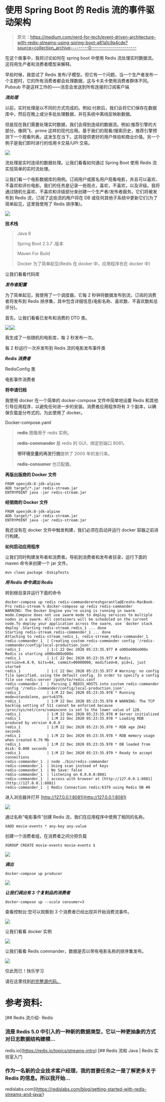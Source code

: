# 使用 Spring Boot 的 Redis 流的事件驱动架构

> 原文：<https://medium.com/nerd-for-tech/event-driven-architecture-with-redis-streams-using-spring-boot-a81a1c9a4cde?source=collection_archive---------0----------------------->

在这个故事中，我将讨论如何在 spring boot 中使用 Redis 流处理实时数据流。这将用生产者和消费者模型来解释。

早些时候，我尝试了 Redis 发布/子模型。但它有一个问题，当一个生产者发布一个主题时，它的所有消费者都会处理数据，这与卡夫卡使用消费者群体不同。Pubsub 不是这样工作的——消息会发送到所有连接的订阅客户端

***流处理***

以前，实时处理是以不同的方式完成的。例如:付款后，我们会将它们保存在数据库中，然后在晚上或分多批处理数据，并在系统中离线反映新数据。

但是现在我们需要处理实时数据，我们会得到连续的数据流。例如:推荐引擎的大部分。像网飞、prime 这样的现代应用。基于我们的观看/搜索历史，推荐引擎预测下一个观看列表。这发生在当下。这将提供更好的用户体验和商业价值。另一个例子是我们即时进行的信用卡交易/UPI 交易。

![](img/69c0048fd193ec1e1c0bceda6383b4fa.png)

流处理是实时连续的数据处理。让我们看看如何通过 Spring Boot 使用 Redis 流实现简单的实时流处理。

让我们看一个电影数据库的用例。订阅用户或匿名用户观看电影，并且可以喜欢、不喜欢和评价电影。我们的任务是记录一些观点，喜欢，不喜欢，以及评级。我将通过随机化喜欢、不喜欢和评级部分来创建一个生产者/发布者服务。它们将被发布到 Redis 流，订阅了这些流的用户将在 DB 或任何其他子系统中更新它们(为了简单起见，这里我使用了 Redis 排序集)。

![](img/107f2a0dc08e81ee8d4a72fd06e5305a.png)

**技术栈**

> Java 8
> 
> Spring Boot 2.3.7 .版本
> 
> Maven For Build
> 
> Docker 为了简单起见(Redis 在 docker 中，应用程序也在 docker 中)

让我们看看代码库

***发布者配置***

为了简单起见，我使用了一个调度器，它每 2 秒钟将数据发布到流，订阅的消费者将发布到 Redis 排序集，其中包含详细信息(电影名称、喜欢数、不喜欢数和总评分)。

首先，让我们看看已发布和消费的 DTO 类。

![](img/8b9c587120ae01ee9eeb15f30c7c5a84.png)![](img/c66da7d85e06740ff0aa223da1ca3290.png)

我生成了一些随机的电影库，每 2 秒发布一次。

每 2 秒运行一次并发布到 Redis 流的电影发布事件类

***Redis 消费者***

RedisConfig 类

电影事件消费者

**将申请归档**

我使用 docker 在一个简单的 docker-compose 文件中简单地设置 Redis 和其他引导应用程序，以避免任何进一步的安装。消费者应用程序将有 3 个副本，以确保负载是分布式的。为此使用了 docker。

Docker-compose.yaml

> **redis** 图像用于 redis 实例。
> 
> **redis-commander** 是 redis 的 GUI，绑定到端口 8081。
> 
> **带环境变量的再发行商**提供了 2000 年的发行率。
> 
> **redis-consumer** 也已配置。

**再版出版商的 Docker 文件**

```
FROM openjdk:8-jdk-alpine
ADD target/*.jar redis-stream.jar
ENTRYPOINT java -jar redis-stream.jar
```

**经销商的 Docker 文件**

```
FROM openjdk:8-jdk-alpine
ADD target/*.jar redis-stream.jar
ENTRYPOINT java -jar redis-stream.jar
```

我还没有在 docker 文件中触发构建，我们必须在启动并运行 docker 容器之前进行构建。

**如何启动应用程序**

让我们同时构建发布者和消费者。导航到消费者和发布者目录，运行下面的 maven 命令来创建一个 jar 文件。

```
mvn clean package -DskipTests
```

***用 Redis 命令调出 Redis***

转到根目录并运行下面的命令

```
docker-compose up redis redis-commanderereshgorantla@Ereshs-MacBook-Pro redis-stream % docker-compose up redis redis-commander
WARNING: The Docker Engine you're using is running in swarm mode.Compose does not use swarm mode to deploy services to multiple nodes in a swarm. All containers will be scheduled on the current node.To deploy your application across the swarm, use `docker stack deploy`.Starting redis-stream_redis_1 ... done
Starting redis-stream_redis-commander_1 ... done
Attaching to redis-stream_redis_1, redis-stream_redis-commander_1
redis-commander_1  | Creating custom redis-commander config '/redis-commander/config/local-production.json'.
redis_1            | 1:C 22 Dec 2020 05:23:35.977 # oO0OoO0OoO0Oo Redis is starting oO0OoO0OoO0Oo
redis_1            | 1:C 22 Dec 2020 05:23:35.977 # Redis version=6.0.9, bits=64, commit=00000000, modified=0, pid=1, just started
redis_1            | 1:C 22 Dec 2020 05:23:35.977 # Warning: no config file specified, using the default config. In order to specify a config file use redis-server /path/to/redis.conf
redis-commander_1  | Parsing 1 REDIS_HOSTS into custom redis-commander config '/redis-commander/config/local-production.json'.
redis_1            | 1:M 22 Dec 2020 05:23:35.978 * Running mode=standalone, port=6379.
redis_1            | 1:M 22 Dec 2020 05:23:35.978 # WARNING: The TCP backlog setting of 511 cannot be enforced because /proc/sys/net/core/somaxconn is set to the lower value of 128.
redis_1            | 1:M 22 Dec 2020 05:23:35.978 # Server initialized
redis_1            | 1:M 22 Dec 2020 05:23:35.978 * Loading RDB produced by version 6.0.9
redis_1            | 1:M 22 Dec 2020 05:23:35.978 * RDB age 2642 seconds
redis_1            | 1:M 22 Dec 2020 05:23:35.978 * RDB memory usage when created 0.79 Mb
redis_1            | 1:M 22 Dec 2020 05:23:35.978 * DB loaded from disk: 0.000 seconds
redis_1            | 1:M 22 Dec 2020 05:23:35.979 * Ready to accept connections
redis-commander_1  | node ./bin/redis-commander 
redis-commander_1  | Using scan instead of keys
redis-commander_1  | No Save: false
redis-commander_1  | listening on 0.0.0.0:8081
redis-commander_1  | access with browser at [http://127.0.0.1:8081](http://127.0.0.1:8081)
redis-commander_1  | Redis Connection redis:6379 using Redis DB #0
```

进入浏览器并打开 [http://127.0.0.1:8081](http://127.0.0.1:8081)

![](img/dd74b60ff87ebb30c9325ca72b8a9281.png)

通过名称“电影事件”创建 Redis 流，我们在应用程序中使用了相同的名称。

```
XADD movie-events * any-key any-value
```

创建一个消费者组，在消费者之间分担负载

```
XGROUP CREATE movie-events movie-events $
```

![](img/9c7d7bfa7f985fd0db862288bd174264.png)

***调出***

```
docker-compose up producer
```

![](img/debfbe177c6b62d90361df4c2be9753f.png)

***让我们调出有 3 个复制品的消费者***

```
docker-compose up --scale consumer=3
```

查看控制台:您可以观察到 3 个消费者已经出现并开始消费流事件。

![](img/b90c427fa0e66bfc81378271f5a5f5b0.png)

让我们看看 docker 实例

![](img/085a89d326446a93d45cd8b676f12305.png)

让我们看看 Redis commander，数据是否以带有电影名称的排序集发布。

![](img/20e2def720184f581bb6d7b7fd68c2ad.png)

仅此而已！快乐学习

请在这里找到[的完整源代码。](https://github.com/ereshzealous/redis-stream)

# 参考资料:

[](https://redis.io/topics/streams-intro) [## Redis 流介绍- Redis

### 流是 Redis 5.0 中引入的一种新的数据类型，它以一种更抽象的方式对日志数据结构建模…

redis.io](https://redis.io/topics/streams-intro) [](https://redislabs.com/blog/getting-started-with-redis-streams-and-java/) [## Redis 流和 Java | Redis 实验室入门

### 作为一名新的企业技术客户经理，我的首要任务之一是了解更多关于 Redis 的信息。所以我开始…

redislabs.com](https://redislabs.com/blog/getting-started-with-redis-streams-and-java/)
